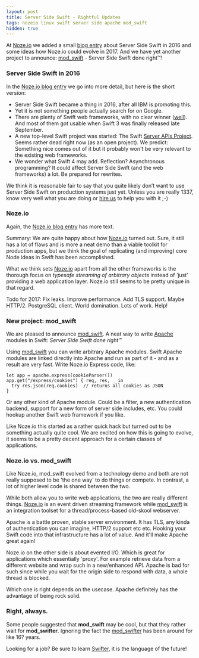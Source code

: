 ```yaml
---
layout: post
title: Server Side Swift - Rightful Updates
tags: nozeio linux swift server side apache mod_swift
hidden: true
---
```


At [Noze.io](http://noze.io/) we added a small 
[blog entry](http://noze.io/stateoftheunion/)
about Server Side Swift in 2016 and some ideas how Noze.io could evolve in 2017.
And we have yet another project to announce: 
[mod_swift](http://mod-swift.org/) - Server Side Swift done right™!


### Server Side Swift in 2016

In the [Noze.io blog entry](http://noze.io/stateoftheunion/) we go into more
detail, but here is the short version:

- Server Side Swift became a thing in 2016, after all IBM is promoting this.
- Yet it is not something people actually search for on Google.
- There are plenty of Swift web frameworks, with no clear winner
  ([well](https://theswiftdev.com/2016/11/09/server-side-swift/)).
  And most of them got usable when Swift 3 was finally released late September.
- A new top-level Swift project was started: The Swift
  [Server APIs Project](https://swift.org/blog/server-api-workgroup/).
  Seems rather dead right now (as an open project).
  We predict: Something nice comes out of it but it probably won't be very
  relevant to the existing web frameworks.
- We wonder what Swift 4 may add. Reflection? Asynchronous programming?
  It could affect Server Side Swift (and the web frameworks) a lot.
  Be prepared for rewrites.
  
We think it is reasonable fair to say that you quite likely don’t want to 
use Server Side Swift on production systems just yet.
Unless you are really 1337, know very well what you are doing or 
[hire us](http://zeezide.com/en/services/services.html) to help you with it ;-)


### Noze.io

Again, the 
[Noze.io blog entry](http://noze.io/stateoftheunion/#nozeio-in-the-year-of-the-trump)
has more text.

Summary: We are quite happy about how [Noze.io](http://noze.io/) turned out.
Sure, it still has a lot of flaws and is more a neat demo than a viable toolkit
for production apps, but we think the goal of replicating (and improving) core
Node ideas in Swift has been accomplished.

What we think sets [Noze.io](http://noze.io/) apart from all the other
frameworks is the thorough focus on *typesafe streaming of arbitrary objects*
instead of ‘just’ providing a web application layer.
Noze.io still seems to be pretty unique in that regard.

Todo for 2017:
Fix leaks. 
Improve performance. 
Add TLS support. 
Maybe HTTP/2.
PostgreSQL client.
World domination.
Lots of work. Help!

### New project: mod_swift

We are pleased to announce [mod_swift](http://mod-swift.org/).
A neat way to write [Apache](https://httpd.apache.org) modules in Swift:
*Server Side Swift done right™*

Using 
[mod_swift](http://mod-swift.org/)
you can write arbitrary Apache modules. Swift Apache modules
are linked directly into Apache and run as part of it - 
and as a result are very fast.
Write Noze.io Express code, like:

    let app = apache.express(cookieParser())
    app.get("/express/cookies") { req, res, _ in
      try res.json(req.cookies)  // returns all cookies as JSON
    }

Or any other kind of Apache module. Could be a filter, a new authentication
backend, support for a new form of server side includes, etc.
You could hookup another Swift web framework if you like.

Like Noze.io this started as a rather quick hack but turned out to be
something actually quite cool. We are excited on how this is going to evolve,
it seems to be a pretty decent approach for a certain classes of applications.

### Noze.io vs. mod_swift

Like Noze.io, mod_swift evolved from a technology demo and both
are not really supposed to be 'the one way' to do things or compete.
In contrast, a lot of higher level code is shared between the two.

While both allow you to write web applications, the two are really different
things.
[Noze.io](http://noze.io/)
is an event driven streaming framework while 
[mod_swift](http://mod-swift.org/)
is an integration toolset for a thread/process-based old-skool webserver.

Apache is a battle proven, stable server environment. 
It has TLS, any kinda of authentication you can imagine, HTTP/2 support etc etc.
Hooking your Swift code into that infrastructure has a lot of value.
And it'll make Apache great again!

Noze.io on the other side is about evented I/O. Which is great for applications
which essentially 'proxy'. For example retrieve data from a different website
and wrap such in a new/enhanced API.
Apache is bad for such since while you wait for the origin side to respond with
data, a whole thread is blocked.

Which one is right depends on the usecase. Apache definitely has the advantage
of being rock solid.

### Right, always.

Some people suggested that **mod_swift** may be cool,
but that they rather wait for **mod_swifter**.
Ignoring the fact the
[mod_swifter](https://github.com/helje5/mod_objc1)
has been around for like 16? years.

Looking for a job?
Be sure to learn [Swifter](http://swifter-lang.org/), 
it is the language of the future!
